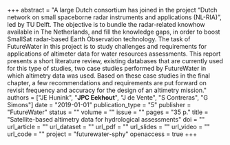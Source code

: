 +++
abstract = "A large Dutch consortium has joined in the project “Dutch network on small spaceborne radar instruments and applications (NL-RIA)”, led by TU Delft. The objective is to bundle the radar-related knowhow available in The Netherlands, and fill the knowledge gaps, in order to boost SmallSat radar-based Earth Observation technology. The task of FutureWater in this project is to study challenges and requirements for applications of altimeter data for water resources assessments. This report presents a short literature review, existing databases that are currently used for this type of studies, two case studies performed by FutureWater in which altimetry data was used. Based on these case studies in the final chapter, a few recommendations and requirements are put forward on revisit frequency and accuracy for the design of an altimetry mission."
authors = ["JE Hunink", "**JPC Eekhout**", "J de Vente", "S Contreras", "G Simons"]
date = "2019-01-01"
publication_type = "5"
publisher = "FutureWater"
status = ""
volume = ""
issue = ""
pages = "35 p."
title = "Satellite-based altimetry data for hydrological assessments"
doi = ""
url_article = ""
url_dataset = ""
url_pdf = ""
url_slides = ""
url_video = ""
url_code = ""
project = "futurewater-sphy"
openaccess = true
+++

